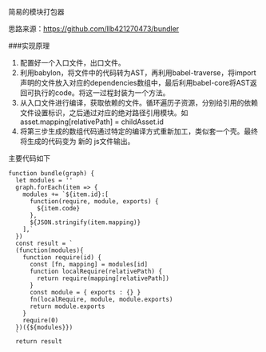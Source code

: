 简易的模块打包器

思路来源：https://github.com/llb421270473/bundler 

###实现原理

1. 配置好一个入口文件，出口文件。
2. 利用babylon，将文件中的代码转为AST，再利用babel-traverse，将import声明的文件放入对应的dependencies数组中，最后利用babel-core将AST返回可执行的code。将这一过程封装为一个方法。
3. 从入口文件进行编译，获取依赖的文件。循环遍历子资源，分别给引用的依赖文件设置标识，之后通过对应的绝对路径引用模块。如asset.mapping[relativePath] = childAsset.id
4. 将第三步生成的数组代码通过特定的编译方式重新加工，类似套一个壳。最终将生成的代码变为 新的 js文件输出。

主要代码如下
```vue
function bundle(graph) {
  let modules = ''
  graph.forEach(item => {
    modules += `${item.id}:[
      function(require, module, exports) {
        ${item.code}
      },
      ${JSON.stringify(item.mapping)}
    ],`
  })
  const result = `
  (function(modules){
    function require(id) {
      const [fn, mapping] = modules[id]
      function localRequire(relativePath) {
        return require(mapping[relativePath])
      }
      const module = { exports : {} }
      fn(localRequire, module, module.exports)
      return module.exports
    }
    require(0)
  })({${modules}})
  `
  return result
```